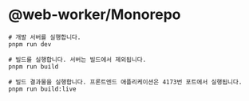 # @web-worker/Monorepo

```
# 개발 서버를 실행합니다.
pnpm run dev

# 빌드를 실행합니다. 서버는 빌드에서 제외됩니다.
pnpm run build

# 빌드 결과물을 실행합니다. 프론트엔드 애플리케이션은 4173번 포트에서 실행됩니다.
pnpm run build:live
```
